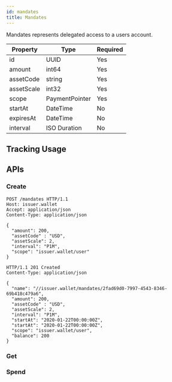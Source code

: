 ```yaml
---
id: mandates
title: Mandates
---
```


Mandates represents delegated access to a users account.

| Property    | Type           | Required |
|-------------|----------------|----------|
| id          | UUID           | Yes      |
| amount      | int64          | Yes      |
| assetCode   | string         | Yes      |
| assetScale  | int32          | Yes      |
| scope       | PaymentPointer | Yes      |
| startAt     | DateTime       | No       |
| expiresAt   | DateTime       | No       |
| interval    | ISO Duration   | No       |


## Tracking Usage

## APIs

### Create

```http
POST /mandates HTTP/1.1
Host: issuer.wallet
Accept: application/json
Content-Type: application/json

{
  "amount": 200,
  "assetCode" : "USD",
  "assetScale": 2,
  "interval": "P1M",
  "scope": "issuer.wallet/user"
}
```

```http
HTTP/1.1 201 Created
Content-Type: application/json

{
  "name": "//issuer.wallet/mandates/2fad69d0-7997-4543-8346-69b418c479a6",
  "amount": 200,
  "assetCode" : "USD",
  "assetScale": 2,
  "interval": "P1M",
  "startAt": "2020-01-22T00:00:00Z",
  "startAt": "2020-01-22T00:00:00Z",
  "scope": "issuer.wallet/user",
  "balance": 200
}
```

### Get

### Spend
